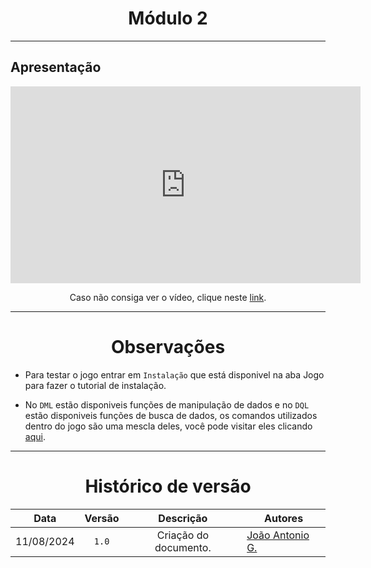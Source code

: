 <center>

# Módulo 2

</center>

---

## Apresentação

<iframe width="560" height="315" src="https://www.youtube.com/embed/EuxA4hT02zc?si=K2n6YHB7oqyIB_pJ" title="YouTube video player" frameborder="0" allow="accelerometer; autoplay; clipboard-write; encrypted-media; gyroscope; picture-in-picture; web-share" referrerpolicy="strict-origin-when-cross-origin" allowfullscreen></iframe>

<center>

Caso não consiga ver o vídeo, clique neste [link](https://youtu.be/EuxA4hT02zc?si=K2n6YHB7oqyIB_pJ).

</center>

---

<center>

# Observações

</center>

* Para testar o jogo entrar em `Instalação` que está disponivel na aba Jogo para fazer o tutorial de instalação.

* No `DML` estão disponiveis funções de manipulação de dados e no `DQL` estão disponiveis funções de busca de dados, os comandos utilizados dentro do jogo são uma mescla deles, você pode visitar eles clicando [aqui](https://github.com/SBD1/2024.1-Prison-Trading/blob/main/src/Comandos.sql).

---
<center>

# Histórico de versão

</center>

<div style="margin: 0 auto; width: fit-content;">

|    Data    | Versão |       Descrição       | Autores                                          |
|:----------:|:------:|:---------------------:|--------------------------------------------------|
| 11/08/2024 | `1.0`  | Criação do documento. | [João Antonio G.](https://github.com/joaoseisei) |

</div>
